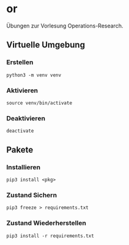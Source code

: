 # or

Übungen zur Vorlesung Operations-Research.

## Virtuelle Umgebung
### Erstellen
```
python3 -m venv venv
```
### Aktivieren
```
source venv/bin/activate
```
### Deaktivieren
```
deactivate
```

## Pakete
### Installieren
```
pip3 install <pkg>
```
### Zustand Sichern
```
pip3 freeze > requirements.txt
```
### Zustand Wiederherstellen
```
pip3 install -r requirements.txt
```
